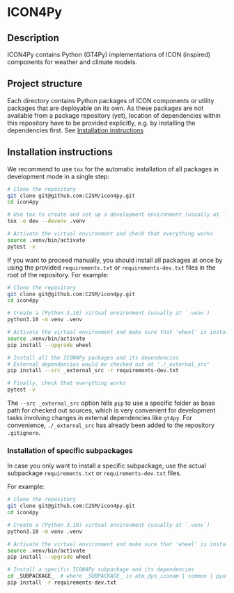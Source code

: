 # ICON4Py

## Description

ICON4Py contains Python (GT4Py) implementations of ICON (inspired) components for weather and climate models.

## Project structure

Each directory contains Python packages of ICON components or utility packages that are deployable on its own. As these packages are not available from a package repository (yet), location of dependencies within this repository have to be provided explicitly, e.g. by installing the dependencies first. See [Installation instructions](#installation-instructions)

## Installation instructions

We recommend to use `tox` for the automatic installation of all packages in development mode in a single step:

```bash
# Clone the repository
git clone git@github.com:C2SM/icon4py.git
cd icon4py

# Use tox to create and set up a development environment (usually at `.venv`)
tox -e dev --devenv .venv

# Activate the virtual environment and check that everything works
source .venv/bin/activate
pytest -v

```

If you want to proceed manually, you should install all packages at once by using the provided `requirements.txt` or `requirements-dev.txt` files in the root of the repository. For example:

```bash
# Clone the repository
git clone git@github.com:C2SM/icon4py.git
cd icon4py

# Create a (Python 3.10) virtual environment (usually at `.venv`)
python3.10 -m venv .venv

# Activate the virtual environment and make sure that 'wheel' is installed
source .venv/bin/activate
pip install --upgrade wheel

# Install all the ICON4Py packages and its dependencies
# External dependencies would be checked out at './_external_src'
pip install --src _external_src -r requirements-dev.txt

# Finally, check that everything works
pytest -v
```


The `--src _external_src` option tells `pip` to use a specific folder as base path for checked out sources, which is very convenient for development tasks involving changes in external dependencies like `gt4py`. For convenience, `./_external_src` has already been added to the repository `.gitignore`.


### Installation of specific subpackages

In case you only want to install a specific subpackage, use the actual subpackage `requirements.txt` or `requirements-dev.txt` files.

For example:

```bash
# Clone the repository
git clone git@github.com:C2SM/icon4py.git
cd icon4py

# Create a (Python 3.10) virtual environment (usually at `.venv`)
python3.10 -m venv .venv

# Activate the virtual environment and make sure that 'wheel' is installed
source .venv/bin/activate
pip install --upgrade wheel

# Install a specific ICON4Py subpackage and its dependencies
cd _SUBPACKAGE_  # where _SUBPACKAGE_ in atm_dyn_iconam | common | pyutils | testutils | ...
pip install -r requirements-dev.txt
```
